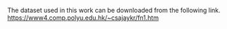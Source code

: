 The dataset used in this work can be downloaded from the following link.
https://www4.comp.polyu.edu.hk/~csajaykr/fn1.htm
